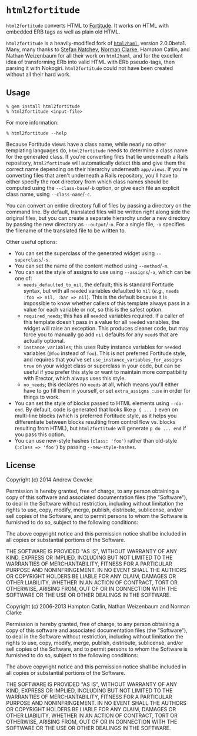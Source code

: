 # `html2fortitude`

`html2fortitude` converts HTML to [Fortitude](http://github.com/ageweke/fortitude). It works on HTML with
embedded ERB tags as well as plain old HTML.

`html2fortitude` is a heavily-modified fork of [`html2haml`](https://github.com/haml/html2haml), version 2.0.0beta1.
Many, many thanks to [Stefan Natchev](https://github.com/snatchev), [Norman Clarke](https://github.com/norman),
Hampton Catlin, and Nathan Weizenbaum for all their work on `html2haml`, and for the excellent idea of transforming
ERb into valid HTML with ERb pseudo-tags, then parsing it with Nokogiri. `html2fortitude` could not have been created
without all their hard work.

## Usage

    % gem install html2fortitude
    % html2fortitude <input-file>

For more information:

    % html2fortitude --help

Because Fortitude views have a class name, while nearly no other templating languages do, `html2fortitude` needs to
determine a class name for the generated class. If you're converting files that lie underneath a Rails repository,
`html2fortitude` will automatically detect this and give them the correct name depending on their hierarchy underneath
`app/views`. If you're converting files that aren't underneath a Rails repository, you'll have to either specify the
root directory from which class names should be computed using the `--class-base`/`-b` option, or give each file an
explicit class name, using `--class-name`/`-c`.

You can convert an entire directory full of files by passing a directory on the command line. By default, translated
files will be written right along side the original files, but you can create a separate hierarchy under a new
directory by passing the new directory as `--output`/`-o`. For a single file, `-o` specifies the filename of the
translated file to be written to.

Other useful options:

* You can set the superclass of the generated widget using `--superclass`/`-s`.
* You can set the name of the content method using `--method`/`-m`.
* You can set the style of assigns to use using `--assigns`/`-a`, which can be one of:
  * `needs_defaulted_to_nil`, the default; this is standard Fortitude syntax, but with all `need`ed variables
    defaulted to `nil` (_e.g._, `needs :foo => nil, :bar => nil`). This is the default because it is impossible to
    know whether callers of this template always pass in a value for each variable or not, so this is the safest
    option.
  * `required_needs`; this has all `need`ed variables required. If a caller of this template doesn't pass in a value
    for all `need`ed variables, the widget will raise an exception. This produces cleaner code, but may force you to
    manually go add `nil` defaults for any `need`s that are actually optional.
  * `instance_variables`; this uses Ruby instance variables for `need`ed variables (`@foo` instead of `foo`). This is
    not preferred Fortitude style, and requires that you've set `use_instance_variables_for_assigns true` on your
    widget class or superclass in your code, but can be useful if you prefer this style or want to maintain more
    compatibility with Erector, which always uses this style.
  * `no_needs`; this declares no `needs` at all, which means you'll either have to go fill them in yourself, or
    set `extra_assigns :use` in order for things to work.
* You can set the style of blocks passed to HTML elements using `--do-end`. By default, code is generated that
  looks like `p { ... }` even on multi-line blocks (which is preferred Fortitude style, as it helps you differentiate
  between blocks resulting from control flow vs. blocks resulting from HTML), but `html2fortitude` will generate
  `p do ... end` if you pass this option.
* You can use new-style hashes (`class: 'foo'`) rather than old-style (`:class => 'foo'`) by passing
  `--new-style-hashes`.

## License

Copyright (c) 2014 Andrew Geweke

Permission is hereby granted, free of charge, to any person obtaining a copy of
this software and associated documentation files (the "Software"), to deal in
the Software without restriction, including without limitation the rights to
use, copy, modify, merge, publish, distribute, sublicense, and/or sell copies of
the Software, and to permit persons to whom the Software is furnished to do so,
subject to the following conditions:

The above copyright notice and this permission notice shall be included in all
copies or substantial portions of the Software.

THE SOFTWARE IS PROVIDED "AS IS", WITHOUT WARRANTY OF ANY KIND, EXPRESS OR
IMPLIED, INCLUDING BUT NOT LIMITED TO THE WARRANTIES OF MERCHANTABILITY, FITNESS
FOR A PARTICULAR PURPOSE AND NONINFRINGEMENT. IN NO EVENT SHALL THE AUTHORS OR
COPYRIGHT HOLDERS BE LIABLE FOR ANY CLAIM, DAMAGES OR OTHER LIABILITY, WHETHER
IN AN ACTION OF CONTRACT, TORT OR OTHERWISE, ARISING FROM, OUT OF OR IN
CONNECTION WITH THE SOFTWARE OR THE USE OR OTHER DEALINGS IN THE SOFTWARE.


Copyright (c) 2006-2013 Hampton Catlin, Nathan Weizenbaum and Norman Clarke

Permission is hereby granted, free of charge, to any person obtaining a copy of
this software and associated documentation files (the "Software"), to deal in
the Software without restriction, including without limitation the rights to
use, copy, modify, merge, publish, distribute, sublicense, and/or sell copies of
the Software, and to permit persons to whom the Software is furnished to do so,
subject to the following conditions:

The above copyright notice and this permission notice shall be included in all
copies or substantial portions of the Software.

THE SOFTWARE IS PROVIDED "AS IS", WITHOUT WARRANTY OF ANY KIND, EXPRESS OR
IMPLIED, INCLUDING BUT NOT LIMITED TO THE WARRANTIES OF MERCHANTABILITY, FITNESS
FOR A PARTICULAR PURPOSE AND NONINFRINGEMENT. IN NO EVENT SHALL THE AUTHORS OR
COPYRIGHT HOLDERS BE LIABLE FOR ANY CLAIM, DAMAGES OR OTHER LIABILITY, WHETHER
IN AN ACTION OF CONTRACT, TORT OR OTHERWISE, ARISING FROM, OUT OF OR IN
CONNECTION WITH THE SOFTWARE OR THE USE OR OTHER DEALINGS IN THE SOFTWARE.

